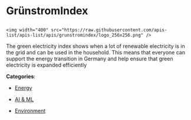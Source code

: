 # GrünstromIndex<p align="center">
    <img width="400" src="https://raw.githubusercontent.com/apis-list/apis-list/apis/grunstromindex/logo_256x256.png" />
</p>

The green electricity index shows when a lot of renewable electricity is in the grid and can be used in the household. This means that everyone can support the energy transition in Germany and help ensure that green electricity is expanded efficiently

**Categories**:

- [Energy](https://github/apis-list/apis-list#energy)

- [AI & ML](https://github/apis-list/apis-list#ai-and-ml)

- [Environment](https://github/apis-list/apis-list#environment)





